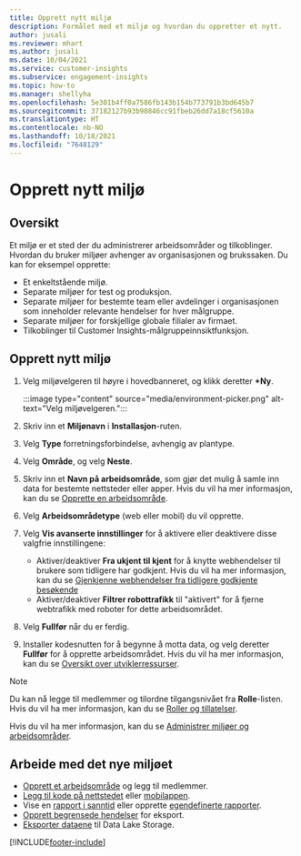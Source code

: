 ```yaml
---
title: Opprett nytt miljø
description: Formålet med et miljø og hvordan du oppretter et nytt.
author: jusali
ms.reviewer: mhart
ms.author: jusali
ms.date: 10/04/2021
ms.service: customer-insights
ms.subservice: engagement-insights
ms.topic: how-to
ms.manager: shellyha
ms.openlocfilehash: 5e301b4ff0a7586fb143b154b773791b3bd645b7
ms.sourcegitcommit: 37182127b93b90846cc91fbeb26dd7a18cf5610a
ms.translationtype: HT
ms.contentlocale: nb-NO
ms.lasthandoff: 10/18/2021
ms.locfileid: "7648129"
---
```

# <a name="create-a-new-environment"></a>Opprett nytt miljø 

## <a name="overview"></a>Oversikt

Et miljø er et sted der du administrerer arbeidsområder og tilkoblinger. Hvordan du bruker miljøer avhenger av organisasjonen og brukssaken. Du kan for eksempel opprette:

- Et enkeltstående miljø.
- Separate miljøer for test og produksjon.
- Separate miljøer for bestemte team eller avdelinger i organisasjonen som inneholder relevante hendelser for hver målgruppe.
- Separate miljøer for forskjellige globale filialer av firmaet.
- Tilkoblinger til Customer Insights-målgruppeinnsiktfunksjon.

## <a name="create-a-new-environment"></a>Opprett nytt miljø

1. Velg miljøvelgeren til høyre i hovedbanneret, og klikk deretter **+Ny**.

   :::image type="content" source="media/environment-picker.png" alt-text="Velg miljøvelgeren.":::

1. Skriv inn et **Miljønavn** i **Installasjon**-ruten.

1. Velg **Type** forretningsforbindelse, avhengig av plantype.

1. Velg **Område**, og velg **Neste**. 

1. Skriv inn et **Navn på arbeidsområde**, som gjør det mulig å samle inn data for bestemte nettsteder eller apper. Hvis du vil ha mer informasjon, kan du se [Opprette en arbeidsområde](create-workspace.md).

1. Velg **Arbeidsområdetype** (web eller mobil) du vil opprette. 

1. Velg **Vis avanserte innstillinger** for å aktivere eller deaktivere disse valgfrie innstillingene:

   - Aktiver/deaktiver **Fra ukjent til kjent** for å knytte webhendelser til brukere som tidligere har godkjent. Hvis du vil ha mer informasjon, kan du se [Gjenkjenne webhendelser fra tidligere godkjente besøkende](unknown-to-known.md)
   - Aktiver/deaktiver **Filtrer robottrafikk** til "aktivert" for å fjerne webtrafikk med roboter for dette arbeidsområdet. 

1. Velg **Fullfør** når du er ferdig. 

1. Installer kodesnutten for å begynne å motta data, og velg deretter **Fullfør** for å opprette arbeidsområdet. Hvis du vil ha mer informasjon, kan du se [Oversikt over utviklerressurser](developer-resources.md).

> [!NOTE]
> Du kan nå legge til medlemmer og tilordne tilgangsnivået fra **Rolle**-listen. Hvis du vil ha mer informasjon, kan du se [Roller og tillatelser](user-roles.md). 

Hvis du vil ha mer informasjon, kan du se [Administrer miljøer og arbeidsområder](manage-environments-workspaces.md).

## <a name="work-with-your-new-environment"></a>Arbeide med det nye miljøet

- [Opprett et arbeidsområde](../engagement-insights/create-workspace.md) og legg til medlemmer.
- [Legg til kode på nettstedet](../engagement-insights/instrument-website.md) eller [mobilappen](../engagement-insights/developer-resources.md#capture-events-from-mobile-apps).
- Vise en [rapport i sanntid](../engagement-insights/view-reports.md)  eller opprette [egendefinerte rapporter](../engagement-insights/custom-reports.md).
- [Opprett begrensede hendelser](../engagement-insights/refined-events.md) for eksport.
- [Eksporter dataene](../engagement-insights/export-events.md) til Data Lake Storage.

[!INCLUDE[footer-include](../includes/footer-banner.md)]
